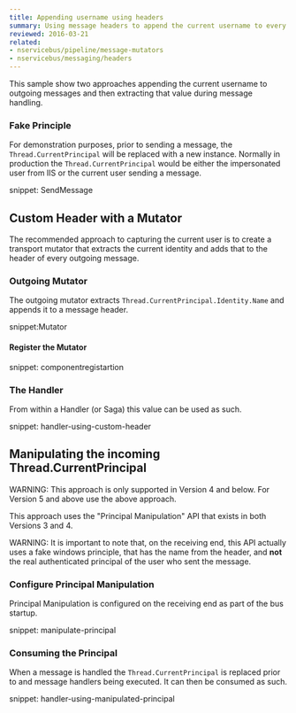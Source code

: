 ```yaml
---
title: Appending username using headers
summary: Using message headers to append the current username to every message.
reviewed: 2016-03-21
related:
- nservicebus/pipeline/message-mutators
- nservicebus/messaging/headers
---
```


This sample show two approaches appending the current username to outgoing messages and then extracting that value during message handling.


### Fake Principle

For demonstration purposes, prior to sending a message, the `Thread.CurrentPrincipal` will be replaced with a new instance. Normally in production the `Thread.CurrentPrincipal` would be either the impersonated user from IIS or the current user sending a message. 

snippet: SendMessage


## Custom Header with a Mutator

The recommended approach to capturing the current user is to create a transport mutator that extracts the current identity and adds that to the header of every outgoing message.


### Outgoing Mutator

The outgoing mutator extracts `Thread.CurrentPrincipal.Identity.Name` and appends it to a message header.

snippet:Mutator


#### Register the Mutator

snippet: componentregistartion


### The Handler

From within a Handler (or Saga) this value can be used as such.

snippet: handler-using-custom-header


## Manipulating the incoming Thread.CurrentPrincipal

WARNING: This approach is only supported in Version 4 and below. For Version 5 and above use the above approach.

This approach uses the "Principal Manipulation" API that exists in both Versions 3 and 4. 

WARNING: It is important to note that, on the receiving end, this API actually uses a fake windows principle, that has the name from the header, and **not** the real authenticated principal of the user who sent the message.


### Configure Principal Manipulation

Principal Manipulation is configured on the receiving end as part of the bus startup.

snippet: manipulate-principal


### Consuming the Principal

When a message is handled the `Thread.CurrentPrincipal` is replaced prior to and message handlers being executed. It can then be consumed as such.

snippet: handler-using-manipulated-principal